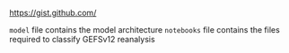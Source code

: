 https://gist.github.com/

`model` file contains the model architecture 
`notebooks` file contains the files required to classify GEFSv12 reanalysis

